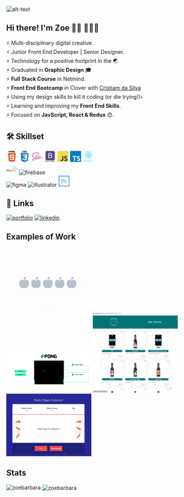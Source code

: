 ![alt-text](https://github.com/zoesita/zoesita/blob/main/1.png)

## Hi there! I'm **Zoe** 👋🏼 👩🏼‍💻

⚡ Multi-disciplinary digital creative.  
⚡ Junior Front End Developer | Senior Designer.  
⚡ Technology for a positive footprint in the 🌏   
⚡ Graduated in **Graphic Design** 🎓  
⚡ **Full Stack Course** in Netmind.  
⚡ **Front End Bootcamp** in Clover with [Cristiam da Silva](https://github.com/cristiam86)  
⚡ Using my design skills to kill it coding (or die trying!)💀  
⚡ Learning and improving my **Front End Skills**.  
⚡ Focused on  **JavScript, React & Redux** 😍. 
  
   
   
## 🛠 Skillset
<p align="left">
<img src="https://raw.githubusercontent.com/devicons/devicon/master/icons/html5/html5-original-wordmark.svg" alt="html5" width="30" height="30"/>
<img src="https://raw.githubusercontent.com/devicons/devicon/master/icons/css3/css3-original-wordmark.svg" alt="css3" width="30" height="30"/>
<img src="https://raw.githubusercontent.com/devicons/devicon/master/icons/sass/sass-original.svg" alt="sass" width="30" height="30"/>
<img src="https://raw.githubusercontent.com/devicons/devicon/master/icons/bootstrap/bootstrap-plain-wordmark.svg" alt="bootstrap" width="30" height="30"/>  
<img src="https://raw.githubusercontent.com/devicons/devicon/master/icons/javascript/javascript-original.svg" alt="javascript" width="30" height="30"/>
<img src="https://raw.githubusercontent.com/devicons/devicon/master/icons/typescript/typescript-original.svg" alt="typescript" width="30" height="30"/>
<img src="https://raw.githubusercontent.com/devicons/devicon/master/icons/react/react-original-wordmark.svg" alt="react" width="30" height="30"/>
</br>
<img src="https://raw.githubusercontent.com/devicons/devicon/master/icons/mysql/mysql-original-wordmark.svg" alt="mysql" width="30" height="30"/>
<img src="https://www.vectorlogo.zone/logos/firebase/firebase-icon.svg" alt="firebase" width="30" height="30"/>
</br>
<img src="https://www.vectorlogo.zone/logos/figma/figma-icon.svg" alt="figma" width="30" height="30"/>  
<img src="https://www.vectorlogo.zone/logos/adobe_illustrator/adobe_illustrator-icon.svg" alt="illustrator" width="30" height="30"/>
<img src="https://raw.githubusercontent.com/devicons/devicon/master/icons/photoshop/photoshop-line.svg" alt="photoshop" width="30" height="30"/>
</p>


## 🔗 Links
[![portfolio](https://img.shields.io/badge/my_portfolio-000?style=for-the-badge&logo=ko-fi&logoColor=white)](https://katherinempeterson.com/)
[![linkedin](https://img.shields.io/badge/linkedin-0A66C2?style=for-the-badge&logo=linkedin&logoColor=white)](https://www.linkedin.com/in/zoe-barbara/). 


## Examples of Work
<a href="https://codepen.io/zoesita/pen/bGRMoWK" target="_blank"> <img src="https://github.com/zoebarbara/zoebarbara/blob/main/rating.gif" width="45%" height='auto'/></a> 
<a href="https://codepen.io/zoesita/full/oNwddOg" target="_blank"> <img src="https://github.com/zoebarbara/zoebarbara/blob/main/Stripes.gif" width="45%" height='auto'/></a> 
<a href="https://codepen.io/zoesita/full/oNwddOg" target="_blank"> <img src="https://github.com/zoebarbara/zoebarbara/blob/main/PONG.gif" width="45%" height='auto'/></a> 
<a href=https://github.com/zoebarbara/Ping-Pong-Game target="_blank"> <img src="https://github.com/zoebarbara/zoebarbara/blob/main/Beers.gif" width="45%" height='auto'/></a> 
<a href="https://codepen.io/zoesita/full/oNwddOg" target="_blank"> <img src="https://github.com/zoebarbara/zoebarbara/blob/main/RPS_example.gif" width="45%" height='auto'/></a> 


## Stats
<p><img align="left" src="https://github-readme-stats.vercel.app/api/top-langs?username=zoebarbara&show_icons=true&locale=en&theme=vue-dark&show_icons=true" alt="zoebarbara" /></p>

<p>&nbsp;<img align="center" src="https://github-readme-stats.vercel.app/api?username=zoebarbara&show_icons=true&locale=en&&theme=vue-dark" alt="zoebarbara" /></p>
